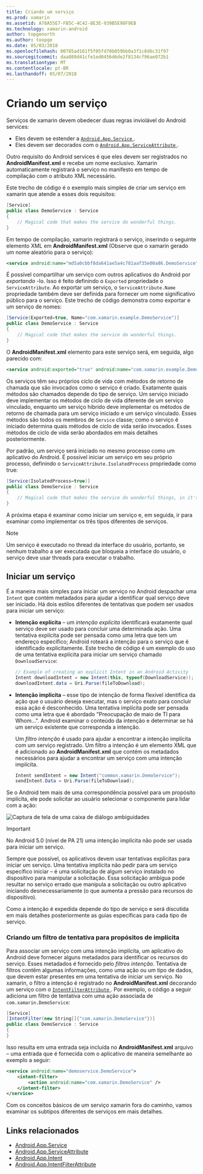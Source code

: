 ```yaml
---
title: Criando um serviço
ms.prod: xamarin
ms.assetid: A78A55E7-FB5C-4C42-8E3E-939B5E98F9EB
ms.technology: xamarin-android
author: topgenorth
ms.author: toopge
ms.date: 05/03/2018
ms.openlocfilehash: 00785ad161f5f05fd70b059bb0a3f1c8d6c31f97
ms.sourcegitcommit: daa089d41cfe1ed0456d6de2f8134cf96ae072b1
ms.translationtype: MT
ms.contentlocale: pt-BR
ms.lasthandoff: 05/07/2018
---
```

# <a name="creating-a-service"></a>Criando um serviço

Serviços de xamarin devem obedecer duas regras inviolável do Android services:

* Eles devem se estender a [ `Android.App.Service` ](https://developer.xamarin.com/api/type/Android.App.Service/).
* Eles devem ser decorados com o [ `Android.App.ServiceAttribute` ](https://developer.xamarin.com/api/type/Android.App.ServiceAttribute/).

Outro requisito do Android services é que eles devem ser registrados no **AndroidManifest.xml** e recebe um nome exclusivo. Xamarin automaticamente registrará o serviço no manifesto em tempo de compilação com o atributo XML necessário.

Este trecho de código é o exemplo mais simples de criar um serviço em xamarin que atende a esses dois requisitos:  

```csharp
[Service]
public class DemoService : Service
{
    // Magical code that makes the service do wonderful things.
}
```

Em tempo de compilação, xamarin registrará o serviço, inserindo o seguinte elemento XML em **AndroidManifest.xml** (Observe que o xamarin gerado um nome aleatório para o serviço):

```xml
<service android:name="md5a0cbbf8da641ae5a4c781aaf35e00a86.DemoService" />
```

É possível compartilhar um serviço com outros aplicativos do Android por _exportando_ -lo. Isso é feito definindo o `Exported` propriedade o `ServiceAttribute`. Ao exportar um serviço, o `ServiceAttribute.Name` propriedade também deve ser definida para fornecer um nome significativo público para o serviço. Este trecho de código demonstra como exportar e um serviço de nomes:

```csharp
[Service(Exported=true, Name="com.xamarin.example.DemoService")]
public class DemoService : Service
{
    // Magical code that makes the service do wonderful things.
}
```

O **AndroidManifest.xml** elemento para este serviço será, em seguida, algo parecido com:

```xml
<service android:exported="true" android:name="com.xamarin.example.DemoService" />
```

Os serviços têm seu próprios ciclo de vida com métodos de retorno de chamada que são invocados como o serviço é criado. Exatamente quais métodos são chamados depende do tipo de serviço. Um serviço iniciado deve implementar os métodos de ciclo de vida diferente de um serviço vinculado, enquanto um serviço híbrido deve implementar os métodos de retorno de chamada para um serviço iniciado e um serviço vinculado. Esses métodos são todos os membros de `Service` classe; como o serviço é iniciado determina quais métodos de ciclo de vida serão invocados. Esses métodos de ciclo de vida serão abordados em mais detalhes posteriormente.

Por padrão, um serviço será iniciado no mesmo processo como um aplicativo do Android. É possível iniciar um serviço em seu próprio processo, definindo o `ServiceAttribute.IsolatedProcess` propriedade como true:

```csharp
[Service(IsolatedProcess=true)]
public class DemoService : Service
{
    // Magical code that makes the service do wonderful things, in it's own process!
}
```

A próxima etapa é examinar como iniciar um serviço e, em seguida, ir para examinar como implementar os três tipos diferentes de serviços.

> [!NOTE]
> Um serviço é executado no thread da interface do usuário, portanto, se nenhum trabalho a ser executada que bloqueia a interface do usuário, o serviço deve usar threads para executar o trabalho.

## <a name="starting-a-service"></a>Iniciar um serviço

É a maneira mais simples para iniciar um serviço no Android despachar uma `Intent` que contém metadados para ajudar a identificar qual serviço deve ser iniciado. Há dois estilos diferentes de tentativas que podem ser usados para iniciar um serviço:

-   **Intenção explícita** &ndash; um _intenção explícita_ identificará exatamente qual serviço deve ser usado para concluir uma determinada ação. Uma tentativa explícita pode ser pensada como uma letra que tem um endereço específico; Android roteará a intenção para o serviço que é identificado explicitamente. Este trecho de código é um exemplo do uso de uma tentativa explícita para iniciar um serviço chamado `DownloadService`:

    ```csharp
    // Example of creating an explicit Intent in an Android Activity
    Intent downloadIntent = new Intent(this, typeof(DownloadService));
    downloadIntent.data = Uri.Parse(fileToDownload);
    ```

-   **Intenção implícita** &ndash; esse tipo de intenção de forma flexível identifica da ação que o usuário deseja executar, mas o serviço exato para concluir essa ação é desconhecido. Uma tentativa implícita pode ser pensada como uma letra que é abordado "Preocupação de maio de TI para Whom...".
    Android examinar o conteúdo da intenção e determinar se há um serviço existente que corresponda a intenção.

    Um _filtro intenção_ é usado para ajudar a encontrar a intenção implícita com um serviço registrado. Um filtro a intenção é um elemento XML que é adicionado ao **AndroidManifest.xml** que contém os metadados necessários para ajudar a encontrar um serviço com uma intenção implícita.

    ```csharp
    Intent sendIntent = new Intent("common.xamarin.DemoService");
    sendIntent.Data = Uri.Parse(fileToDownload);
    ```

Se o Android tem mais de uma correspondência possível para um propósito implícita, ele pode solicitar ao usuário selecionar o componente para lidar com a ação:

![Captura de tela de uma caixa de diálogo ambiguidades](images/creating-a-service-01.png "captura de tela de uma caixa de diálogo ambiguidades")

> [!IMPORTANT]
> No Android 5.0 (nível de PA 21) uma intenção implícita não pode ser usada para iniciar um serviço.

Sempre que possível, os aplicativos devem usar tentativas explícitas para iniciar um serviço. Uma tentativa implícita não pedir para um serviço específico iniciar &ndash; é uma solicitação de algum serviço instalado no dispositivo para manipular a solicitação. Essa solicitação ambígua pode resultar no serviço errado que manipula a solicitação ou outro aplicativo iniciando desnecessariamente (o que aumenta a pressão para recursos do dispositivo).

Como a intenção é expedida depende do tipo de serviço e será discutida em mais detalhes posteriormente as guias específicas para cada tipo de serviço.


### <a name="creating-an-intent-filter-for-implicit-intents"></a>Criando um filtro de tentativa para propósitos de implícita

Para associar um serviço com uma intenção implícita, um aplicativo do Android deve fornecer alguns metadados para identificar os recursos do serviço. Esses metadados é fornecido pelo _filtros intenção_. Tentativa de filtros contêm algumas informações, como uma ação ou um tipo de dados, que devem estar presentes em uma tentativa de iniciar um serviço. No xamarin, o filtro a intenção é registrado no **AndroidManifest.xml** decorando um serviço com o [ `IntentFilterAttribute` ](https://developer.xamarin.com/api/type/Android.App.IntentFilterAttribute/). Por exemplo, o código a seguir adiciona um filtro de tentativa com uma ação associada de `com.xamarin.DemoService`:

```csharp
[Service]
[IntentFilter(new String[]{"com.xamarin.DemoService"})]
public class DemoService : Service
{
}
```

Isso resulta em uma entrada seja incluída no **AndroidManifest.xml** arquivo &ndash; uma entrada que é fornecida com o aplicativo de maneira semelhante ao exemplo a seguir:

```xml
<service android:name="demoservice.DemoService">
    <intent-filter>
        <action android:name="com.xamarin.DemoService" />
    </intent-filter>
</service>
```

Com os conceitos básicos de um serviço xamarin fora do caminho, vamos examinar os subtipos diferentes de serviços em mais detalhes.


## <a name="related-links"></a>Links relacionados

- [Android.App.Service](https://developer.xamarin.com/api/type/Android.App.Service/)
- [Android.App.ServiceAttribute](https://developer.xamarin.com/api/type/Android.App.ServiceAttribute/)
- [Android.App.Intent](https://developer.xamarin.com/api/type/Android.Content.Intent/)
- [Android.App.IntentFilterAttribute](https://developer.xamarin.com/api/type/Android.App.IntentFilterAttribute/)
